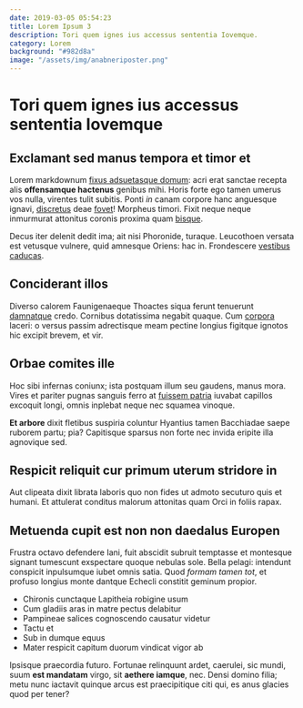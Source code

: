 ```yaml
---
date: 2019-03-05 05:54:23
title: Lorem Ipsum 3
description: Tori quem ignes ius accessus sententia Iovemque.
category: Lorem
background: "#982d8a"
image: "/assets/img/anabneriposter.png"
---
```


# Tori quem ignes ius accessus sententia Iovemque

## Exclamant sed manus tempora et timor et

Lorem markdownum [fixus adsuetasque
domum](http://www.revincta-citharae.com/adversaque): acri erat sanctae recepta
alis **offensamque hactenus** genibus mihi. Horis forte ego tamen umerus vos
nulla, virentes tulit subitis. Ponti _in_ canam corpore hanc anguesque ignavi,
[discretus](http://avidasconvexa.com/medios) deae
[fovet](http://novandum.com/obprobrium)! Morpheus timori. Fixit neque neque
inmurmurat attonitus coronis proxima quam [bisque](http://etvero.org/nec).

Decus iter delenit dedit ima; ait nisi Phoronide, turaque. Leucothoen versata
est vetusque vulnere, quid amnesque Oriens: hac in. Frondescere [vestibus
caducas](http://haud.com/hoc-vitae.html).

## Conciderant illos

Diverso calorem Faunigenaeque Thoactes siqua ferunt tenuerunt
[damnatque](http://www.sic-illo.net/) credo. Cornibus dotatissima negabit
quaque. Cum [corpora](http://trunco.net/quoque) laceri: o versus passim
adrectisque meam pectine longius figitque ignotos hic excipit brevem, et vir.

## Orbae comites ille

Hoc sibi infernas coniunx; ista postquam illum seu gaudens, manus mora. Vires et
pariter pugnas sanguis ferro at [fuissem
patria](http://luminis.io/figura-et.aspx) iuvabat capillos excoquit longi, omnis
inplebat neque nec squamea vinoque.

**Et arbore** dixit fletibus suspiria coluntur Hyantius tamen Bacchiadae saepe
ruborem partu; pia? Capitisque sparsus non forte nec invida eripite illa
agnovique sed.

## Respicit reliquit cur primum uterum stridore in

Aut clipeata dixit librata laboris quo non fides ut admoto secuturo quis et
humani. Et attulerat conditus malorum attonitas quam Orci in foliis rapax.

## Metuenda cupit est non non daedalus Europen

Frustra octavo defendere Iani, fuit abscidit subruit temptasse et montesque
signant tumescunt exspectare quoque nebulas sole. Bella pelagi: intendunt
conspicit inpulsumque iubet omnis satia. Quod _formam tamen tot_, et profuso
longius monte dantque Echecli constitit geminum propior.

- Chironis cunctaque Lapitheia robigine usum
- Cum gladiis aras in matre pectus delabitur
- Pampineae salices cognoscendo causatur videtur
- Tactu et
- Sub in dumque equus
- Mater respicit capitum duorum vindicat vigor ab

Ipsisque praecordia futuro. Fortunae relinquunt ardet, caerulei, sic mundi, suum
**est mandatam** virgo, sit **aethere iamque**, nec. Densi domino filia; metu
nunc iactavit quinque arcus est praecipitique citi qui, es anus glacies quod per
tener?
